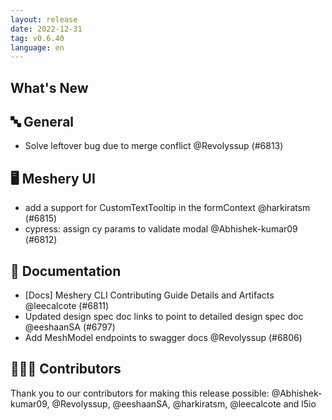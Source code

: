 ```yaml
---
layout: release
date: 2022-12-31
tag: v0.6.40
language: en
---
```


## What's New

## 🔤 General

- Solve leftover bug due to merge conflict @Revolyssup (#6813)

## 🖥 Meshery UI

- add a support for CustomTextTooltip in the formContext @harkiratsm (#6815)
- cypress: assign cy params to validate modal @Abhishek-kumar09 (#6812)

## 📖 Documentation

- [Docs] Meshery CLI Contributing Guide Details and Artifacts @leecalcote (#6811)
- Updated design spec doc links to point to detailed design spec doc @eeshaanSA (#6797)
- Add MeshModel endpoints to swagger docs @Revolyssup (#6806)

## 👨🏽‍💻 Contributors

Thank you to our contributors for making this release possible:
@Abhishek-kumar09, @Revolyssup, @eeshaanSA, @harkiratsm, @leecalcote and l5io
